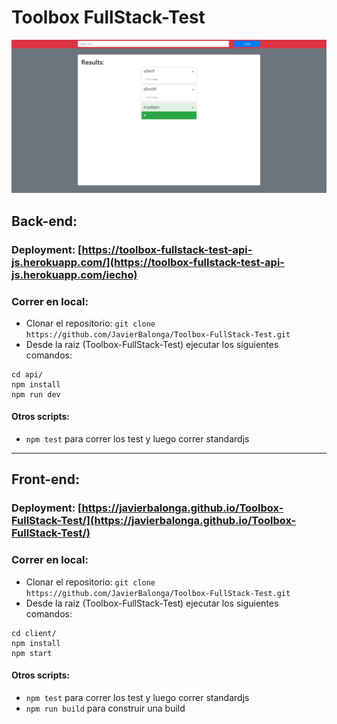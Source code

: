 # Toolbox FullStack-Test
[<img alt="" src="https://github.com/JavierBalonga/Toolbox-FullStack-Test/blob/master/preview.png" />](https://javierbalonga.github.io/Toolbox-FullStack-Test/)
## Back-end:
###  Deployment: [https://toolbox-fullstack-test-api-js.herokuapp.com/](https://toolbox-fullstack-test-api-js.herokuapp.com/iecho)
###  Correr en local:
- Clonar el repositorio: `git clone https://github.com/JavierBalonga/Toolbox-FullStack-Test.git`
- Desde la raiz (Toolbox-FullStack-Test) ejecutar los siguientes comandos:
```
cd api/
npm install
npm run dev
```
#### Otros scripts:
- `npm test` para correr los test y luego correr standardjs
---
## Front-end:
###  Deployment: [https://javierbalonga.github.io/Toolbox-FullStack-Test/](https://javierbalonga.github.io/Toolbox-FullStack-Test/)
###  Correr en local:
- Clonar el repositorio: `git clone https://github.com/JavierBalonga/Toolbox-FullStack-Test.git`
- Desde la raiz (Toolbox-FullStack-Test) ejecutar los siguientes comandos:
```
cd client/
npm install
npm start
```
#### Otros scripts:
- `npm test` para correr los test y luego correr standardjs
- `npm run build` para construir una build
